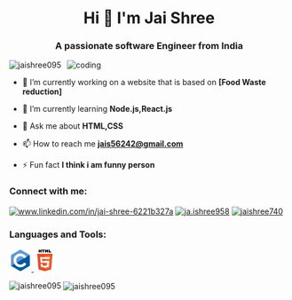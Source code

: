 <h1 align="center">Hi 👋 I'm Jai Shree</h1>
<h3 align="center">A passionate software Engineer from India</h3>

<img align="right" alt="coding" width="400" src="https://assets-v2.lottiefiles.com/a/f75ac2f2-116a-11ee-aa38-a35154041321/UTSEH078Aw.gif">

<p align="left"> <img src="https://komarev.com/ghpvc/?username=jaishree095&label=Profile%20views&color=0e75b6&style=flat" alt="jaishree095" /> </p>

- 🔭 I’m currently working on a website that is based on <b>[Food Waste reduction]</b>

- 🌱 I’m currently learning **Node.js,React.js**

- 💬 Ask me about **HTML,CSS**

- 📫 How to reach me **jais56242@gmail.com**

- ⚡ Fun fact **I think i am funny person**

<h3 align="left">Connect with me:</h3>
<p align="left">
<a href="https://linkedin.com/in/www.linkedin.com/in/jai-shree-6221b327a" target="blank"><img align="center" src="https://raw.githubusercontent.com/rahuldkjain/github-profile-readme-generator/master/src/images/icons/Social/linked-in-alt.svg" alt="www.linkedin.com/in/jai-shree-6221b327a" height="30" width="40" /></a>
<a href="https://instagram.com/ja.ishree958" target="blank"><img align="center" src="https://raw.githubusercontent.com/rahuldkjain/github-profile-readme-generator/master/src/images/icons/Social/instagram.svg" alt="ja.ishree958" height="30" width="40" /></a>
<a href="https://www.codechef.com/users/jaishree740" target="blank"><img align="center" src="https://cdn.jsdelivr.net/npm/simple-icons@3.1.0/icons/codechef.svg" alt="jaishree740" height="30" width="40" /></a>
</p>

<h3 align="left">Languages and Tools:</h3>
<p align="left"> <a href="https://www.cprogramming.com/" target="_blank" rel="noreferrer"> <img src="https://raw.githubusercontent.com/devicons/devicon/master/icons/c/c-original.svg" alt="c" width="40" height="40"/> </a> <a href="https://www.w3.org/html/" target="_blank" rel="noreferrer"> <img src="https://raw.githubusercontent.com/devicons/devicon/master/icons/html5/html5-original-wordmark.svg" alt="html5" width="40" height="40"/> </a> </p>

<p><img align="left" src="https://github-readme-stats.vercel.app/api/top-langs?username=jaishree095&show_icons=true&locale=en&layout=compact" alt="jaishree095" /></p>

<p>&nbsp;<img align="center" src="https://github-readme-stats.vercel.app/api?username=jaishree095&show_icons=true&locale=en" alt="jaishree095" /></p>
